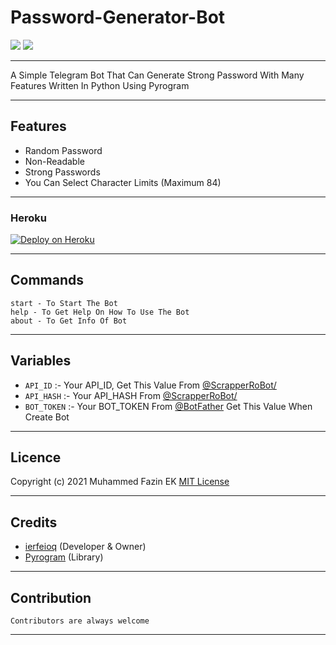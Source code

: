 # Password-Generator-Bot

<a href="https://telegram.dog/EKBOTZ_UPDATE"><img src="https://img.shields.io/badge/Telegram-Channel-blue.svg?logo=telegram"></a>
<a href="https://telegram.dog/ekbotz_support"><img src="https://img.shields.io/badge/Telegram-Group-blue.svg?logo=telegram"></a>


---

A Simple Telegram Bot That Can Generate Strong Password With Many Features Written In Python Using Pyrogram

---

## Features

- Random Password
- Non-Readable
- Strong Passwords
- You Can Select Character Limits (Maximum 84)

---

### Heroku
[![Deploy on Heroku](https://www.herokucdn.com/deploy/button.svg)](https://heroku.com/deploy?template=https://github.com/ierfeioq/dirreciones)

---

## Commands

```
start - To Start The Bot
help - To Get Help On How To Use The Bot
about - To Get Info Of Bot
```

---


## Variables

- `API_ID` :- Your API_ID, Get This Value From [@ScrapperRoBot/](https://t.me/ScrapperRoBot)
- `API_HASH` :- Your API_HASH From [@ScrapperRoBot/](https://t.me/ScrapperRoBot)
- `BOT_TOKEN` :- Your BOT_TOKEN From [@BotFather](https://telegram.me/BotFather) Get This Value When Create Bot

---

## Licence

Copyright (c) 2021 Muhammed Fazin EK [MIT License](/LICENSE)

---

## Credits

- [ierfeioq](https://github.com/ierfeioq) (Developer & Owner)
- [Pyrogram](https://pyrogram.org) (Library)

---

## Contribution

```
Contributors are always welcome
```

---
